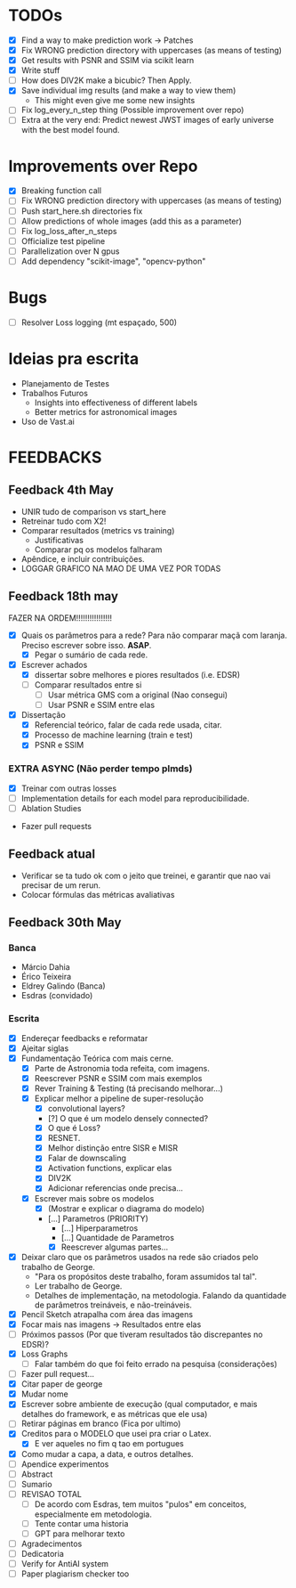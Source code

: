 # TODOs
- [X] Find a way to make prediction work -> Patches
- [X] Fix WRONG prediction directory with uppercases (as means of testing)
- [X] Get results with PSNR and SSIM via scikit learn
- [X] Write stuff
- [ ] How does DIV2K make a bicubic? Then Apply.
- [X] Save individual img results (and make a way to view them)
    - This might even give me some new insights
- [ ] Fix log_every_n_step thing (Possible improvement over repo)
- [ ] Extra at the very end: Predict newest JWST images of early universe with the best model found.

# Improvements over Repo
- [X] Breaking function call
- [ ] Fix WRONG prediction directory with uppercases (as means of testing)
- [ ] Push start_here.sh directories fix
- [ ] Allow predictions of whole images (add this as a parameter)
- [ ] Fix log_loss_after_n_steps
- [ ] Officialize test pipeline
- [ ] Parallelization over N gpus
- [ ] Add dependency "scikit-image", "opencv-python"

# Bugs
- [ ] Resolver Loss logging (mt espaçado, 500)

# Ideias pra escrita
- Planejamento de Testes
- Trabalhos Futuros
    - Insights into effectiveness of different labels
    - Better metrics for astronomical images
- Uso de Vast.ai

# FEEDBACKS
## Feedback 4th May
- UNIR tudo de comparison vs start_here
- Retreinar tudo com X2!
- Comparar resultados (metrics vs training)
    - Justificativas
    - Comparar pq os modelos falharam
- Apêndice, e incluir contribuições.
- LOGGAR GRAFICO NA MAO DE UMA VEZ POR TODAS

## Feedback 18th may
FAZER NA ORDEM!!!!!!!!!!!!!!!!
- [X] Quais os parâmetros para a rede? Para não comparar maçã com laranja. Preciso escrever sobre isso. **ASAP**.
    - [X] Pegar o sumário de cada rede.
- [X] Escrever achados
    - [X] dissertar sobre melhores e piores resultados (i.e. EDSR)
    - [ ] Comparar resultados entre si
        - [ ] Usar métrica GMS com a original (Nao consegui)
        - [ ] Usar PSNR e SSIM entre elas
- [X] Dissertação
    - [X] Referencial teórico, falar de cada rede usada, citar.
    - [X] Processo de machine learning (train e test)
    - [X] PSNR e SSIM

### EXTRA ASYNC (Não perder tempo plmds)
- [X] Treinar com outras losses
- [ ] Implementation details for each model para reproducibilidade.
- [ ] Ablation Studies
- Fazer pull requests

## Feedback atual
- Verificar se ta tudo ok com o jeito que treinei, e garantir que nao vai precisar de um rerun.
- Colocar fórmulas das métricas avaliativas

## Feedback 30th May
### Banca
- Márcio Dahia
- Érico Teixeira
- Eldrey Galindo (Banca)
- Esdras (convidado)

### Escrita
- [X] Endereçar feedbacks e reformatar
- [X] Ajeitar siglas
- [X] Fundamentação Teórica com mais cerne.
  - [X] Parte de Astronomia toda refeita, com imagens.
  - [X] Reescrever PSNR e SSIM com mais exemplos
  - [X] Rever Training & Testing (tá precisando melhorar...)
  - [X] Explicar melhor a pipeline de super-resolução
    - [X] convolutional layers?
    - [?] O que é um modelo densely connected?
    - [X] O que é Loss?
    - [X] RESNET.
    - [X] Melhor distinção entre SISR e MISR
    - [X] Falar de downscaling
    - [X] Activation functions, explicar elas
    - [X] DIV2K
    - [X] Adicionar referencias onde precisa...
  - [X] Escrever mais sobre os modelos
    - [X] (Mostrar e explicar o diagrama do modelo)
    - [...] Parametros (PRIORITY)
      - [...] Hiperparametros
      - [...] Quantidade de Parametros
      - [X] Reescrever algumas partes...
- [X] Deixar claro que os parâmetros usados na rede são criados pelo trabalho de George.
    - "Para os propósitos deste trabalho, foram assumidos tal tal".
    - Ler trabalho de George.
    - Detalhes de implementação, na metodologia. Falando da quantidade de parâmetros treináveis, e não-treináveis.
- [X] Pencil Sketch atrapalha com área das imagens
- [X] Focar mais nas imagens -> Resultados entre elas
- [ ] Próximos passos (Por que tiveram resultados tão discrepantes no EDSR)?
- [X] Loss Graphs
  - [ ] Falar também do que foi feito errado na pesquisa (considerações)
- [ ] Fazer pull request...
- [X] Citar paper de george
- [X] Mudar nome
- [X] Escrever sobre ambiente de execução (qual computador, e mais detalhes do framework, e as métricas que ele usa)
- [ ] Retirar páginas em branco (Fica por ultimo)
- [X] Creditos para o MODELO que usei pra criar o Latex.
  - [X] E ver aqueles no fim q tao em portugues
- [X] Como mudar a capa, a data, e outros detalhes.
- [ ] Apendice experimentos
- [ ] Abstract
- [ ] Sumario
- [ ] REVISAO TOTAL
  - [ ] De acordo com Esdras, tem muitos "pulos" em conceitos, especialmente em metodologia.
  - [ ] Tente contar uma historia
  - [ ] GPT para melhorar texto
- [ ] Agradecimentos
- [ ] Dedicatoria
- [ ] Verify for AntiAI system
- [ ] Paper plagiarism checker too